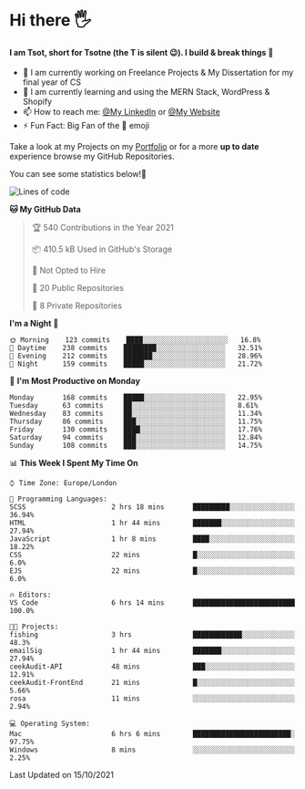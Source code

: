 # Hi there :raised_hand_with_fingers_splayed:
#### I am Tsot, short for Tsotne (the T is silent :wink:). I build & break things :space_invader:
- :telescope: I am currently working on Freelance Projects & My Dissertation for my final year of CS
- :seedling: I am currently learning and using the MERN Stack, WordPress & Shopify
- :mailbox: How to reach me: [@My LinkedIn](https://www.linkedin.com/in/tsotne-gvadzabia/) or [@My Website](https://tsotnegvadzabia.me/contact)
- :zap: Fun Fact: Big Fan of the :space_invader: emoji

Take a look at my Projects on my [Portfolio](https://tsotne.co.uk/) or for a more **up to date** experience browse my GitHub Repositories.

You can see some statistics below!:space_invader:
<!--START_SECTION:waka-->
![Lines of code](https://img.shields.io/badge/From%20Hello%20World%20I%27ve%20Written-3.5%20million%20lines%20of%20code-blue)

**🐱 My GitHub Data** 

> 🏆 540 Contributions in the Year 2021
 > 
> 📦 410.5 kB Used in GitHub's Storage 
 > 
> 🚫 Not Opted to Hire
 > 
> 📜 20 Public Repositories 
 > 
> 🔑 8 Private Repositories  
 > 
**I'm a Night 🦉** 

```text
🌞 Morning    123 commits    ████░░░░░░░░░░░░░░░░░░░░░   16.8% 
🌆 Daytime    238 commits    ████████░░░░░░░░░░░░░░░░░   32.51% 
🌃 Evening    212 commits    ███████░░░░░░░░░░░░░░░░░░   28.96% 
🌙 Night      159 commits    █████░░░░░░░░░░░░░░░░░░░░   21.72%

```
📅 **I'm Most Productive on Monday** 

```text
Monday       168 commits    █████░░░░░░░░░░░░░░░░░░░░   22.95% 
Tuesday      63 commits     ██░░░░░░░░░░░░░░░░░░░░░░░   8.61% 
Wednesday    83 commits     ██░░░░░░░░░░░░░░░░░░░░░░░   11.34% 
Thursday     86 commits     ███░░░░░░░░░░░░░░░░░░░░░░   11.75% 
Friday       130 commits    ████░░░░░░░░░░░░░░░░░░░░░   17.76% 
Saturday     94 commits     ███░░░░░░░░░░░░░░░░░░░░░░   12.84% 
Sunday       108 commits    ███░░░░░░░░░░░░░░░░░░░░░░   14.75%

```


📊 **This Week I Spent My Time On** 

```text
⌚︎ Time Zone: Europe/London

💬 Programming Languages: 
SCSS                     2 hrs 18 mins       █████████░░░░░░░░░░░░░░░░   36.94% 
HTML                     1 hr 44 mins        ███████░░░░░░░░░░░░░░░░░░   27.94% 
JavaScript               1 hr 8 mins         ████░░░░░░░░░░░░░░░░░░░░░   18.22% 
CSS                      22 mins             █░░░░░░░░░░░░░░░░░░░░░░░░   6.0% 
EJS                      22 mins             █░░░░░░░░░░░░░░░░░░░░░░░░   6.0%

🔥 Editors: 
VS Code                  6 hrs 14 mins       █████████████████████████   100.0%

🐱‍💻 Projects: 
fishing                  3 hrs               ████████████░░░░░░░░░░░░░   48.3% 
emailSig                 1 hr 44 mins        ███████░░░░░░░░░░░░░░░░░░   27.94% 
ceekAudit-API            48 mins             ███░░░░░░░░░░░░░░░░░░░░░░   12.91% 
ceekAudit-FrontEnd       21 mins             █░░░░░░░░░░░░░░░░░░░░░░░░   5.66% 
rosa                     11 mins             ░░░░░░░░░░░░░░░░░░░░░░░░░   2.94%

💻 Operating System: 
Mac                      6 hrs 6 mins        ████████████████████████░   97.75% 
Windows                  8 mins              ░░░░░░░░░░░░░░░░░░░░░░░░░   2.25%

```


 Last Updated on 15/10/2021
<!--END_SECTION:waka-->
